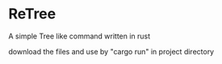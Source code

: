 # ReTree
A simple Tree like command written in rust

download the files and use by "cargo run" in project directory
